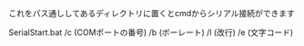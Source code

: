 これをパス通ししてあるディレクトリに置くとcmdからシリアル接続ができます

SerialStart.bat /c (COMポートの番号) /b (ボーレート) /l (改行) /e (文字コード)

